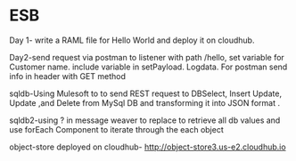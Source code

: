 # ESB
Day 1- write a RAML file for Hello World and deploy it on cloudhub.            

Day2-send request via postman to listener with path /hello, set variable for Customer name. include variable in setPayload. Logdata. For postman send info in header with GET method  

sqldb-Using Mulesoft to to send REST request to DBSelect, Insert Update, Update ,and Delete from MySql DB and transforming it into JSON format . 

sqldb2-using ? in message weaver to replace to retrieve all db values and use forEach Component to iterate through the each object



object-store deployed on cloudhub-    http://object-store3.us-e2.cloudhub.io
